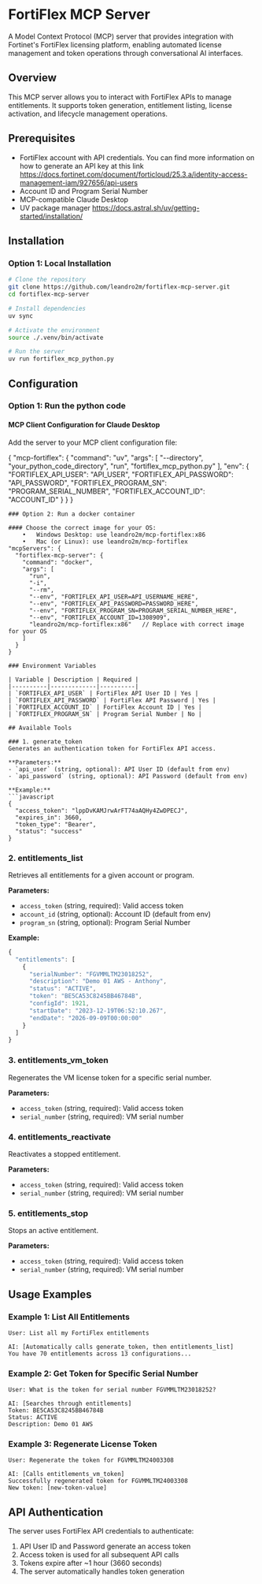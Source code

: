 # FortiFlex MCP Server

A Model Context Protocol (MCP) server that provides integration with Fortinet's FortiFlex licensing platform, enabling automated license management and token operations through conversational AI interfaces.

## Overview

This MCP server allows you to interact with FortiFlex APIs to manage entitlements. It supports token generation, entitlement listing, license activation, and lifecycle management operations.

## Prerequisites

- FortiFlex account with API credentials. You can find more information on how to generate an API key at this link https://docs.fortinet.com/document/forticloud/25.3.a/identity-access-management-iam/927656/api-users
- Account ID and Program Serial Number
- MCP-compatible Claude Desktop
- UV package manager https://docs.astral.sh/uv/getting-started/installation/

## Installation

### Option 1: Local Installation

```bash
# Clone the repository
git clone https://github.com/leandro2m/fortiflex-mcp-server.git
cd fortiflex-mcp-server

# Install dependencies
uv sync

# Activate the environment
source ./.venv/bin/activate

# Run the server
uv run fortiflex_mcp_python.py
```


## Configuration


### Option 1: Run the python code

#### MCP Client Configuration for Claude Desktop

Add the server to your MCP client configuration file:


{
  "mcp-fortiflex": {
    "command": "uv",
    "args": [
      "--directory",
      "your_python_code_directory",
      "run",
      "fortiflex_mcp_python.py"
    ],
    "env": {
      "FORTIFLEX_API_USER": "API_USER",
      "FORTIFLEX_API_PASSWORD": "API_PASSWORD",
      "FORTIFLEX_PROGRAM_SN": "PROGRAM_SERIAL_NUMBER",
      "FORTIFLEX_ACCOUNT_ID": "ACCOUNT_ID"
    }
  }
}
```
### Option 2: Run a docker container

#### Choose the correct image for your OS:
	•	Windows Desktop: use leandro2m/mcp-fortiflex:x86
	•	Mac (or Linux): use leandro2m/mcp-fortiflex
"mcpServers": {
  "fortiflex-mcp-server": {
    "command": "docker",
    "args": [
      "run",
      "-i",
      "--rm",
      "--env", "FORTIFLEX_API_USER=API_USERNAME_HERE",
      "--env", "FORTIFLEX_API_PASSWORD=PASSWORD_HERE",
      "--env", "FORTIFLEX_PROGRAM_SN=PROGRAM_SERIAL_NUMBER_HERE",
      "--env", "FORTIFLEX_ACCOUNT_ID=1308909",
      "leandro2m/mcp-fortiflex:x86"   // Replace with correct image for your OS
    ]
  }
}

### Environment Variables

| Variable | Description | Required |
|----------|-------------|----------|
| `FORTIFLEX_API_USER` | FortiFlex API User ID | Yes |
| `FORTIFLEX_API_PASSWORD` | FortiFlex API Password | Yes |
| `FORTIFLEX_ACCOUNT_ID` | FortiFlex Account ID | Yes |
| `FORTIFLEX_PROGRAM_SN` | Program Serial Number | No |

## Available Tools

### 1. generate_token
Generates an authentication token for FortiFlex API access.

**Parameters:**
- `api_user` (string, optional): API User ID (default from env)
- `api_password` (string, optional): API Password (default from env)

**Example:**
```javascript
{
  "access_token": "lppDvKAMJrwArFT74aAQHy4ZwDPECJ",
  "expires_in": 3660,
  "token_type": "Bearer",
  "status": "success"
}
```

### 2. entitlements_list
Retrieves all entitlements for a given account or program.

**Parameters:**
- `access_token` (string, required): Valid access token
- `account_id` (string, optional): Account ID (default from env)
- `program_sn` (string, optional): Program Serial Number

**Example:**
```javascript
{
  "entitlements": [
    {
      "serialNumber": "FGVMMLTM23018252",
      "description": "Demo 01 AWS - Anthony",
      "status": "ACTIVE",
      "token": "BE5CA53C8245BB46784B",
      "configId": 1921,
      "startDate": "2023-12-19T06:52:10.267",
      "endDate": "2026-09-09T00:00:00"
    }
  ]
}
```

### 3. entitlements_vm_token
Regenerates the VM license token for a specific serial number.

**Parameters:**
- `access_token` (string, required): Valid access token
- `serial_number` (string, required): VM serial number

### 4. entitlements_reactivate
Reactivates a stopped entitlement.

**Parameters:**
- `access_token` (string, required): Valid access token
- `serial_number` (string, required): VM serial number

### 5. entitlements_stop
Stops an active entitlement.

**Parameters:**
- `access_token` (string, required): Valid access token
- `serial_number` (string, required): VM serial number

## Usage Examples

### Example 1: List All Entitlements

```
User: List all my FortiFlex entitlements

AI: [Automatically calls generate_token, then entitlements_list]
You have 70 entitlements across 13 configurations...
```

### Example 2: Get Token for Specific Serial Number

```
User: What is the token for serial number FGVMMLTM23018252?

AI: [Searches through entitlements]
Token: BE5CA53C8245BB46784B
Status: ACTIVE
Description: Demo 01 AWS
```

### Example 3: Regenerate License Token

```
User: Regenerate the token for FGVMMLTM24003308

AI: [Calls entitlements_vm_token]
Successfully regenerated token for FGVMMLTM24003308
New token: [new-token-value]
```

## API Authentication

The server uses FortiFlex API credentials to authenticate:

1. API User ID and Password generate an access token
2. Access token is used for all subsequent API calls
3. Tokens expire after ~1 hour (3660 seconds)
4. The server automatically handles token generation


